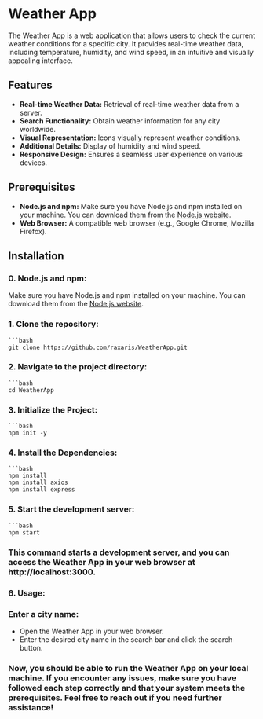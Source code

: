 # Weather App

The Weather App is a web application that allows users to check the current weather conditions for a specific city. It provides real-time weather data, including temperature, humidity, and wind speed, in an intuitive and visually appealing interface.

## Features

- **Real-time Weather Data:** Retrieval of real-time weather data from a server.
- **Search Functionality:** Obtain weather information for any city worldwide.
- **Visual Representation:** Icons visually represent weather conditions.
- **Additional Details:** Display of humidity and wind speed.
- **Responsive Design:** Ensures a seamless user experience on various devices.

## Prerequisites

- **Node.js and npm:** Make sure you have Node.js and npm installed on your machine. You can download them from the [Node.js website](https://nodejs.org/).
- **Web Browser:** A compatible web browser (e.g., Google Chrome, Mozilla Firefox).

## Installation

### 0. Node.js and npm:

Make sure you have Node.js and npm installed on your machine. You can download them from the [Node.js website](https://nodejs.org/).

### 1. Clone the repository:
    ```bash
    git clone https://github.com/raxaris/WeatherApp.git
### 2. Navigate to the project directory:
    ```bash
    cd WeatherApp

### 3. Initialize the Project:
    ```bash
    npm init -y

### 4. Install the Dependencies:
    ```bash
    npm install
    npm install axios
    npm install express
      
### 5. Start the development server:
    ```bash
    npm start
### This command starts a development server, and you can access the Weather App in your web browser at http://localhost:3000.

### 6. Usage:
### Enter a city name:
- Open the Weather App in your web browser.
- Enter the desired city name in the search bar and click the search button.

### Now, you should be able to run the Weather App on your local machine. If you encounter any issues, make sure you have followed each step correctly and that your system meets the prerequisites. Feel free to reach out if you need further assistance!
